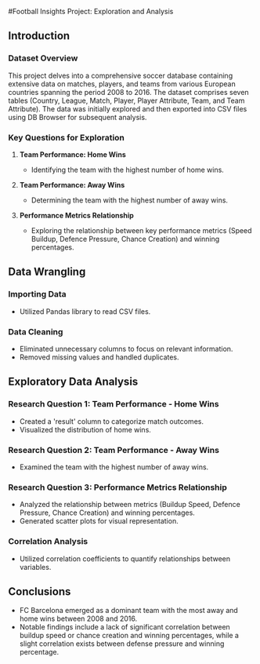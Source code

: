 #Football Insights Project: Exploration and Analysis

## Introduction

### Dataset Overview

This project delves into a comprehensive soccer database containing extensive data on matches, players, and teams from various European countries spanning the period 2008 to 2016. The dataset comprises seven tables (Country, League, Match, Player, Player Attribute, Team, and Team Attribute). The data was initially explored and then exported into CSV files using DB Browser for subsequent analysis.

### Key Questions for Exploration

1. **Team Performance: Home Wins**
   - Identifying the team with the highest number of home wins.

2. **Team Performance: Away Wins**
   - Determining the team with the highest number of away wins.

3. **Performance Metrics Relationship**
   - Exploring the relationship between key performance metrics (Speed Buildup, Defence Pressure, Chance Creation) and winning percentages.

## Data Wrangling

### Importing Data

- Utilized Pandas library to read CSV files.

### Data Cleaning

- Eliminated unnecessary columns to focus on relevant information.
- Removed missing values and handled duplicates.

## Exploratory Data Analysis

### Research Question 1: Team Performance - Home Wins

- Created a 'result' column to categorize match outcomes.
- Visualized the distribution of home wins.

### Research Question 2: Team Performance - Away Wins

- Examined the team with the highest number of away wins.
  
### Research Question 3: Performance Metrics Relationship

- Analyzed the relationship between metrics (Buildup Speed, Defence Pressure, Chance Creation) and winning percentages.
- Generated scatter plots for visual representation.

### Correlation Analysis

- Utilized correlation coefficients to quantify relationships between variables.

## Conclusions

- FC Barcelona emerged as a dominant team with the most away and home wins between 2008 and 2016.
- Notable findings include a lack of significant correlation between buildup speed or chance creation and winning percentages, while a slight correlation exists between defense pressure and winning percentage.
